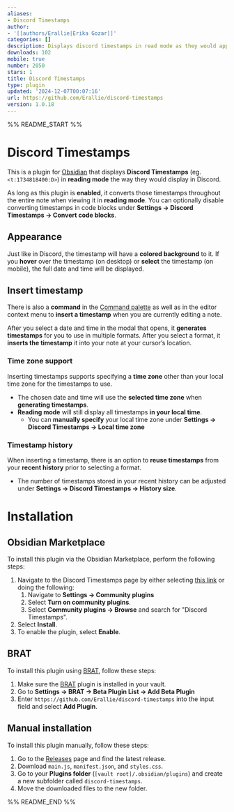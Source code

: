```yaml
---
aliases:
- Discord Timestamps
author:
- '[[authors/Erallie|Erika Gozar]]'
categories: []
description: Displays discord timestamps in read mode as they would appear in Discord.
downloads: 102
mobile: true
number: 2050
stars: 1
title: Discord Timestamps
type: plugin
updated: '2024-12-07T00:07:16'
url: https://github.com/Erallie/discord-timestamps
version: 1.0.18
---
```


%% README_START %%

# Discord Timestamps
This is a plugin for [Obsidian](https://obsidian.md/) that displays **Discord Timestamps** (eg. `<t:1734818400:D>`) in **reading mode** the way they would display in Discord.

As long as this plugin is **enabled**, it converts those timestamps throughout the entire note when viewing it in **reading mode**. You can optionally disable converting timestamps in code blocks under **Settings → Discord Timestamps → Convert code blocks**.
## Appearance
Just like in Discord, the timestamp will have a **colored background** to it. If you **hover** over the timestamp (on desktop) or **select** the timestamp (on mobile), the full date and time will be displayed.
## Insert timestamp
There is also a **command** in the [Command palette](https://help.obsidian.md/Plugins/Command+palette) as well as in the editor context menu to **insert a timestamp** when you are currently editing a note.

After you select a date and time in the modal that opens, it **generates timestamps** for you to use in multiple formats. After you select a format, it **inserts the timestamp** it into your note at your cursor’s location.
### Time zone support
Inserting timestamps supports specifying a **time zone** other than your local time zone for the timestamps to use.
- The chosen date and time will use the **selected time zone** when **generating timestamps**.
- **Reading mode** will still display all timestamps **in your local time**.
	- You can **manually specify** your local time zone under **Settings → Discord Timestamps → Local time zone**
### Timestamp history
When inserting a timestamp, there is an option to **reuse timestamps** from your **recent history** prior to selecting a format.
- The number of timestamps stored in your recent history can be adjusted under **Settings → Discord Timestamps → History size**.
# Installation
## Obsidian Marketplace
To install this plugin via the Obsidian Marketplace, perform the following steps:
1. Navigate to the Discord Timestamps page by either selecting [this link](https://obsidian.md/plugins?id=discord-timestamps) or doing the following:
	1. Navigate to **Settings → Community plugins**
	2. Select **Turn on community plugins**.
	3. Select **Community plugins → Browse** and search for "Discord Timestamps".
2. Select **Install**.
3. To enable the plugin, select **Enable**.
## BRAT
To install this plugin using [BRAT](https://obsidian.md/plugins?id=obsidian42-brat), follow these steps:
1. Make sure the [BRAT](https://obsidian.md/plugins?id=obsidian42-brat) plugin is installed in your vault.
2. Go to **Settings → BRAT → Beta Plugin List → Add Beta Plugin**
3. Enter `https://github.com/Erallie/discord-timestamps` into the input field and select **Add Plugin**.
## Manual installation
To install this plugin manually, follow these steps:
1. Go to the [Releases](https://github.com/Erallie/discord-timestamps/releases) page and find the latest release.
2. Download `main.js`, `manifest.json`, and `styles.css`.
3. Go to your **Plugins folder** (`[vault root]/.obsidian/plugins`) and create a new subfolder called `discord-timestamps`.
4. Move the downloaded files to the new folder.

%% README_END %%